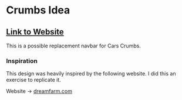 # Crumbs Idea
## [Link to Website](https://michaelt-w23.github.io/Navbar-Idea/)

This is a possible replacement navbar for Cars Crumbs.
<br>

### Inspiration
This design was heavily inspired by the following website. I did this an exercise to replicate it.

Website -> [dreamfarm.com](https://dreamfarm.com/)

